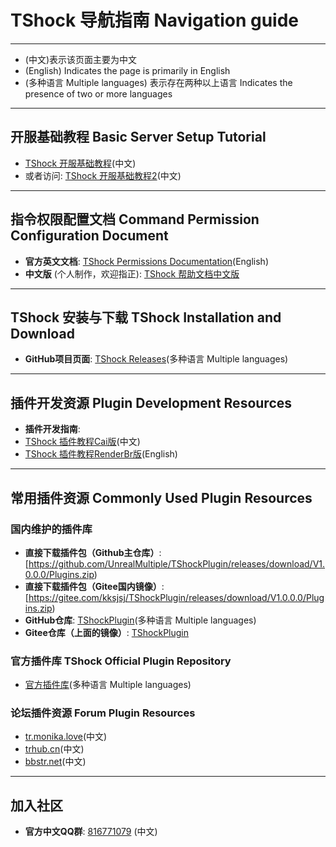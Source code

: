 
# TShock 导航指南 Navigation guide
---
- (中文)表示该页面主要为中文
- (English) Indicates the page is primarily in English
- (多种语言 Multiple languages) 表示存在两种以上语言 Indicates the presence of two or more languages
---

## 开服基础教程 Basic Server Setup Tutorial

- [TShock 开服基础教程](https://tr.monika.love/docs/tshock-tutorial-1/)(中文)
- 或者访问: [TShock 开服基础教程2](https://trhub.cn/threads/tshock.29/)(中文)

---

## 指令权限配置文档 Command Permission Configuration Document

- **官方英文文档**: [TShock Permissions Documentation](https://ikebukuro.tshock.co/#/)(English)
- **中文版** (个人制作，欢迎指正): [TShock 帮助文档中文版](https://niaoluo.top/docs/tshock%e5%b8%ae%e5%8a%a9%e6%96%87%e6%a1%a3%e4%b8%ad%e6%96%87%e7%89%88/)

---

## TShock 安装与下载 TShock Installation and Download

- **GitHub项目页面**: [TShock Releases](https://github.com/Pryaxis/TShock/releases)(多种语言 Multiple languages)

---

## 插件开发资源 Plugin Development Resources

- **插件开发指南**:
- [TShock 插件教程Cai版](https://gitee.com/e7udyuu/tshock-plugin-document)(中文)
- [TShock 插件教程RenderBr版](https://github.com/RenderBr/TShockTutorials)(English)
---

## 常用插件资源 Commonly Used Plugin Resources

### 国内维护的插件库

- **直接下载插件包（Github主仓库）**: [https://github.com/UnrealMultiple/TShockPlugin/releases/download/V1.0.0.0/Plugins.zip)
- **直接下载插件包（Gitee国内镜像）**: [https://gitee.com/kksjsj/TShockPlugin/releases/download/V1.0.0.0/Plugins.zip)
- **GitHub仓库**: [TShockPlugin](https://github.com/UnrealMultiple/TShockPlugin)(多种语言 Multiple languages)
- **Gitee仓库（上面的镜像）**: [TShockPlugin](https://gitee.com/kksjsj/TShockPlugin)

### 官方插件库 TShock Official Plugin Repository

- [官方插件库](https://github.com/Pryaxis/Plugins)(多种语言 Multiple languages)

### 论坛插件资源 Forum Plugin Resources

- [tr.monika.love](https://tr.monika.love)(中文)
- [trhub.cn](https://trhub.cn)(中文)
- [bbstr.net](https://bbstr.net)(中文)

---

## 加入社区

- **官方中文QQ群**: [816771079](https://qm.qq.com/q/Srd801GTWq) (中文)

